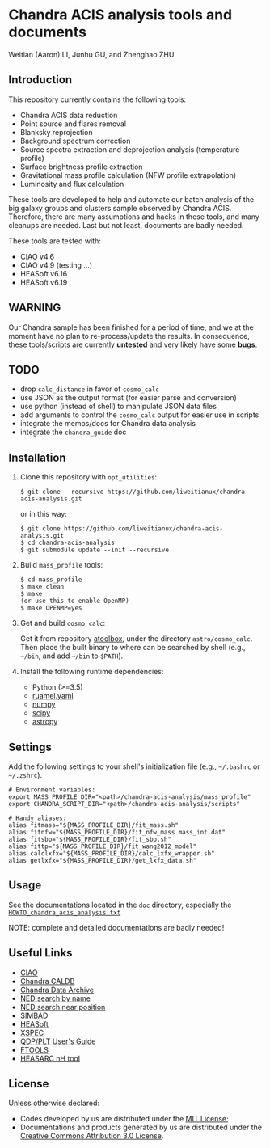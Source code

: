 Chandra ACIS analysis tools and documents
=========================================

Weitian (Aaron) LI, Junhu GU, and Zhenghao ZHU


Introduction
------------
This repository currently contains the following tools:
+ Chandra ACIS data reduction
+ Point source and flares removal
+ Blanksky reprojection
+ Background spectrum correction
+ Source spectra extraction and deprojection analysis (temperature profile)
+ Surface brightness profile extraction
+ Gravitational mass profile calculation (NFW profile extrapolation)
+ Luminosity and flux calculation

These tools are developed to help and automate our batch analysis of the
big galaxy groups and clusters sample observed by Chandra ACIS.
Therefore, there are many assumptions and hacks in these tools, and many
cleanups are needed.  Last but not least, documents are badly needed.

These tools are tested with:
+ CIAO v4.6
+ CIAO v4.9 (testing ...)
+ HEASoft v6.16
+ HEASoft v6.19


WARNING
-------
Our Chandra sample has been finished for a period of time, and we at the moment
have no plan to re-process/update the results.
In consequence, these tools/scripts are currently **untested** and very likely have
some **bugs**.


TODO
----
+ drop ``calc_distance`` in favor of ``cosmo_calc``
+ use JSON as the output format (for easier parse and conversion)
+ use python (instead of shell) to manipulate JSON data files
+ add arguments to control the ``cosmo_calc`` output for easier use in scripts
+ integrate the memos/docs for Chandra data analysis
+ integrate the ``chandra_guide`` doc


Installation
------------
1. Clone this repository with ``opt_utilities``:

   ```
   $ git clone --recursive https://github.com/liweitianux/chandra-acis-analysis.git
   ```

   or in this way:

   ```
   $ git clone https://github.com/liweitianux/chandra-acis-analysis.git
   $ cd chandra-acis-analysis
   $ git submodule update --init --recursive
   ```

2. Build ``mass_profile`` tools:

   ```
   $ cd mass_profile
   $ make clean
   $ make
   (or use this to enable OpenMP)
   $ make OPENMP=yes
   ```

3. Get and build ``cosmo_calc``:

   Get it from repository [atoolbox](https://github.com/liweitianux/atoolbox),
   under the directory ``astro/cosmo_calc``.
   Then place the built binary to where can be searched by shell
   (e.g., ``~/bin``, and add ``~/bin`` to ``$PATH``).

4. Install the following runtime dependencies:

   * Python (>=3.5)
   * [ruamel.yaml](https://bitbucket.org/ruamel/yaml)
   * [numpy](http://numpy.org/)
   * [scipy](https://scipy.org/)
   * [astropy](http://www.astropy.org/)


Settings
--------
Add the following settings to your shell's initialization file
(e.g., ``~/.bashrc`` or ``~/.zshrc``).
```
# Environment variables:
export MASS_PROFILE_DIR="<path>/chandra-acis-analysis/mass_profile"
export CHANDRA_SCRIPT_DIR="<path>/chandra-acis-analysis/scripts"

# Handy aliases:
alias fitmass="${MASS_PROFILE_DIR}/fit_mass.sh"
alias fitnfw="${MASS_PROFILE_DIR}/fit_nfw_mass mass_int.dat"
alias fitsbp="${MASS_PROFILE_DIR}/fit_sbp.sh"
alias fittp="${MASS_PROFILE_DIR}/fit_wang2012_model"
alias calclxfx="${MASS_PROFILE_DIR}/calc_lxfx_wrapper.sh"
alias getlxfx="${MASS_PROFILE_DIR}/get_lxfx_data.sh"
```


Usage
-----
See the documentations located in the ``doc`` directory,
especially the [``HOWTO_chandra_acis_analysis.txt``](doc/HOWTO_chandra_acis_analysis.txt)

NOTE: complete and detailed documentations are badly needed!


Useful Links
------------
* [CIAO](http://cxc.cfa.harvard.edu/ciao/)
* [Chandra CALDB](http://cxc.cfa.harvard.edu/ciao/download/caldb.html)
* [Chandra Data Archive](http://cda.harvard.edu/chaser/)
* [NED search by name](http://ned.ipac.caltech.edu/forms/byname.html)
* [NED search near position](https://ned.ipac.caltech.edu/forms/nearposn.html)
* [SIMBAD](http://simbad.u-strasbg.fr/simbad/)
* [HEASoft](https://heasarc.gsfc.nasa.gov/lheasoft/)
* [XSPEC](https://heasarc.gsfc.nasa.gov/lheasoft/xanadu/xspec/index.html)
* [QDP/PLT User's Guide](https://heasarc.gsfc.nasa.gov/ftools/others/qdp/qdp.html)
* [FTOOLS](https://heasarc.gsfc.nasa.gov/ftools/)
* [HEASARC nH tool](https://heasarc.gsfc.nasa.gov/cgi-bin/Tools/w3nh/w3nh.pl)


License
-------
Unless otherwise declared:

* Codes developed by us are distributed under the
  [MIT License](https://opensource.org/licenses/MIT);
* Documentations and products generated by us are distributed under the
  [Creative Commons Attribution 3.0 License](https://creativecommons.org/licenses/by/3.0/us/deed.en_US).
